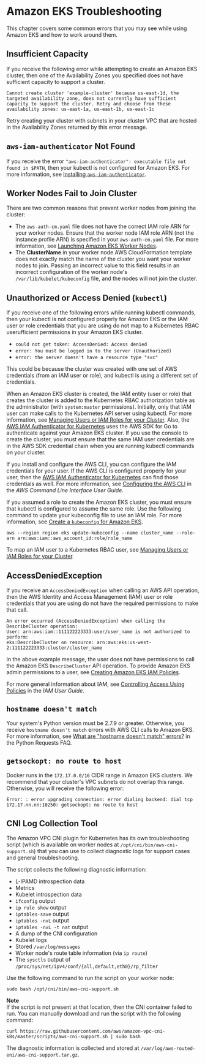 # Amazon EKS Troubleshooting<a name="troubleshooting"></a>

This chapter covers some common errors that you may see while using Amazon EKS and how to work around them\.

## Insufficient Capacity<a name="ICE"></a>

If you receive the following error while attempting to create an Amazon EKS cluster, then one of the Availability Zones you specified does not have sufficient capacity to support a cluster\.

`Cannot create cluster 'example-cluster' because us-east-1d, the targeted availability zone, does not currently have sufficient capacity to support the cluster. Retry and choose from these availability zones: us-east-1a, us-east-1b, us-east-1c`

Retry creating your cluster with subnets in your cluster VPC that are hosted in the Availability Zones returned by this error message\.

## `aws-iam-authenticator` Not Found<a name="no-auth-provider"></a>

If you receive the error `"aws-iam-authenticator": executable file not found in $PATH`, then your kubectl is not configured for Amazon EKS\. For more information, see [Installing `aws-iam-authenticator`](install-aws-iam-authenticator.md)\.

## Worker Nodes Fail to Join Cluster<a name="worker-node-fail"></a>

There are two common reasons that prevent worker nodes from joining the cluster:
+ The `aws-auth-cm.yaml` file does not have the correct IAM role ARN for your worker nodes\. Ensure that the worker node IAM role ARN \(not the instance profile ARN\) is specified in your `aws-auth-cm.yaml` file\. For more information, see [Launching Amazon EKS Worker Nodes](launch-workers.md)\.
+ The **ClusterName** in your worker node AWS CloudFormation template does not exactly match the name of the cluster you want your worker nodes to join\. Passing an incorrect value to this field results in an incorrect configuration of the worker node's `/var/lib/kubelet/kubeconfig` file, and the nodes will not join the cluster\.

## Unauthorized or Access Denied \(`kubectl`\)<a name="unauthorized"></a>

If you receive one of the following errors while running kubectl commands, then your kubectl is not configured properly for Amazon EKS or the IAM user or role credentials that you are using do not map to a Kubernetes RBAC userufficient permissions in your Amazon EKS cluster\.
+ `could not get token: AccessDenied: Access denied`
+ `error: You must be logged in to the server (Unauthorized)`
+ `error: the server doesn't have a resource type "svc"`

This could be because the cluster was created with one set of AWS credentials \(from an IAM user or role\), and kubectl is using a different set of credentials\.

When an Amazon EKS cluster is created, the IAM entity \(user or role\) that creates the cluster is added to the Kubernetes RBAC authorization table as the administrator \(with `system:master` permissions\). Initially, only that IAM user can make calls to the Kubernetes API server using kubectl\. For more information, see [Managing Users or IAM Roles for your Cluster](add-user-role.md)\. Also, the [AWS IAM Authenticator for Kubernetes](https://github.com/kubernetes-sigs/aws-iam-authenticator) uses the AWS SDK for Go to authenticate against your Amazon EKS cluster\. If you use the console to create the cluster, you must ensure that the same IAM user credentials are in the AWS SDK credential chain when you are running kubectl commands on your cluster\.

If you install and configure the AWS CLI, you can configure the IAM credentials for your user\. If the AWS CLI is configured properly for your user, then the [AWS IAM Authenticator for Kubernetes](https://github.com/kubernetes-sigs/aws-iam-authenticator) can find those credentials as well\. For more information, see [Configuring the AWS CLI](https://docs.aws.amazon.com/cli/latest/userguide/cli-chap-getting-started.html) in the *AWS Command Line Interface User Guide*\.

If you assumed a role to create the Amazon EKS cluster, you must ensure that kubectl is configured to assume the same role\. Use the following command to update your kubeconfig file to use an IAM role\. For more information, see [Create a `kubeconfig` for Amazon EKS](create-kubeconfig.md)\.

```
aws --region region eks update-kubeconfig --name cluster_name --role-arn arn:aws:iam::aws_account_id:role/role_name
```

To map an IAM user to a Kubernetes RBAC user, see [Managing Users or IAM Roles for your Cluster](add-user-role.md)\.

## AccessDeniedException<a name="iam-error"></a>

If you receive an `AccessDeniedException` when calling an AWS API operation, then the AWS Identity and Access Management \(IAM\) user or role credentials that you are using do not have the required permissions to make that call\. 

```
An error occurred (AccessDeniedException) when calling the DescribeCluster operation: 
User: arn:aws:iam::111122223333:user/user_name is not authorized to perform: 
eks:DescribeCluster on resource: arn:aws:eks:us-west-2:111122223333:cluster/cluster_name
```

In the above example message, the user does not have permissions to call the Amazon EKS `DescribeCluster` API operation\. To provide Amazon EKS admin permissions to a user, see [Creating Amazon EKS IAM Policies](EKS_IAM_user_policies.md)\.

For more general information about IAM, see [Controlling Access Using Policies](https://docs.aws.amazon.com/IAM/latest/UserGuide/access_controlling.html) in the *IAM User Guide*\.

## `hostname doesn't match`<a name="python-version"></a>

Your system's Python version must be 2\.7\.9 or greater\. Otherwise, you receive `hostname doesn't match` errors with AWS CLI calls to Amazon EKS\. For more information, see [What are "hostname doesn't match" errors?](http://docs.python-requests.org/en/master/community/faq/#what-are-hostname-doesn-t-match-errors) in the Python Requests FAQ\.

## `getsockopt: no route to host`<a name="troubleshoot-dicker-cidr"></a>

Docker runs in the `172.17.0.0/16` CIDR range in Amazon EKS clusters\. We recommend that your cluster's VPC subnets do not overlap this range\. Otherwise, you will receive the following error:

```
Error: : error upgrading connection: error dialing backend: dial tcp 172.17.nn.nn:10250: getsockopt: no route to host
```

## CNI Log Collection Tool<a name="troubleshoot-cni"></a>

The Amazon VPC CNI plugin for Kubernetes has its own troubleshooting script \(which is available on worker nodes at `/opt/cni/bin/aws-cni-support.sh`\) that you can use to collect diagnostic logs for support cases and general troubleshooting\.

The script collects the following diagnostic information:
+ L\-IPAMD introspection data
+ Metrics
+ Kubelet introspection data
+ `ifconfig` output
+ `ip rule show` output
+ `iptables-save` output
+ `iptables -nvL` output
+ `iptables -nvL -t nat` output
+ A dump of the CNI configuration
+ Kubelet logs
+ Stored `/var/log/messages`
+ Worker node's route table information \(via `ip route`\)
+ The `sysctls` output of `/proc/sys/net/ipv4/conf/{all,default,eth0}/rp_filter`

Use the following command to run the script on your worker node:

```
sudo bash /opt/cni/bin/aws-cni-support.sh
```

**Note**  
If the script is not present at that location, then the CNI container failed to run\. You can manually download and run the script with the following command:  

```
curl https://raw.githubusercontent.com/aws/amazon-vpc-cni-k8s/master/scripts/aws-cni-support.sh | sudo bash
```

The diagnostic information is collected and stored at `/var/log/aws-routed-eni/aws-cni-support.tar.gz`\.
